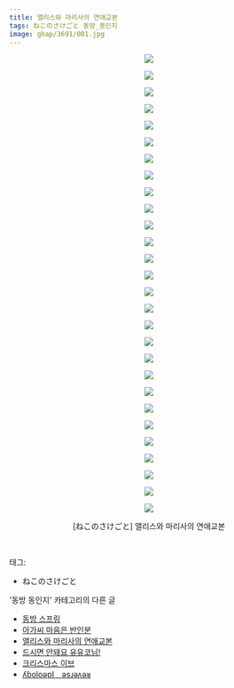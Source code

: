 ```yaml
---
title: 앨리스와 마리사의 연애교본
tags: ねこのさけごと 동방_동인지
image: ghap/3691/001.jpg
---
```

<div class="article">
<p style="text-align: center; clear: none; float: none;"><img src="{{ site.nasurl }}/ghap/3691/001.jpg"/></p>
<p style="text-align: center; clear: none; float: none;"><img src="{{ site.nasurl }}/ghap/3691/002.jpg"/></p>
<p style="text-align: center; clear: none; float: none;"><img src="{{ site.nasurl }}/ghap/3691/003.jpg"/></p>
<p style="text-align: center; clear: none; float: none;"><img src="{{ site.nasurl }}/ghap/3691/004.jpg"/></p>
<p style="text-align: center; clear: none; float: none;"><img src="{{ site.nasurl }}/ghap/3691/005.jpg"/></p>
<p style="text-align: center; clear: none; float: none;"><img src="{{ site.nasurl }}/ghap/3691/006.jpg"/></p>
<p style="text-align: center; clear: none; float: none;"><img src="{{ site.nasurl }}/ghap/3691/007.jpg"/></p>
<p style="text-align: center; clear: none; float: none;"><img src="{{ site.nasurl }}/ghap/3691/008.jpg"/></p>
<p style="text-align: center; clear: none; float: none;"><img src="{{ site.nasurl }}/ghap/3691/009.jpg"/></p>
<p style="text-align: center; clear: none; float: none;"><img src="{{ site.nasurl }}/ghap/3691/010.jpg"/></p>
<p style="text-align: center; clear: none; float: none;"><img src="{{ site.nasurl }}/ghap/3691/011.jpg"/></p>
<p style="text-align: center; clear: none; float: none;"><img src="{{ site.nasurl }}/ghap/3691/012.jpg"/></p>
<p style="text-align: center; clear: none; float: none;"><img src="{{ site.nasurl }}/ghap/3691/013.jpg"/></p>
<p style="text-align: center; clear: none; float: none;"><img src="{{ site.nasurl }}/ghap/3691/014.jpg"/></p>
<p style="text-align: center; clear: none; float: none;"><img src="{{ site.nasurl }}/ghap/3691/015.jpg"/></p>
<p style="text-align: center; clear: none; float: none;"><img src="{{ site.nasurl }}/ghap/3691/016.jpg"/></p>
<p style="text-align: center; clear: none; float: none;"><img src="{{ site.nasurl }}/ghap/3691/017.jpg"/></p>
<p style="text-align: center; clear: none; float: none;"><img src="{{ site.nasurl }}/ghap/3691/018.jpg"/></p>
<p style="text-align: center; clear: none; float: none;"><img src="{{ site.nasurl }}/ghap/3691/019.jpg"/></p>
<p style="text-align: center; clear: none; float: none;"><img src="{{ site.nasurl }}/ghap/3691/020.jpg"/></p>
<p style="text-align: center; clear: none; float: none;"><img src="{{ site.nasurl }}/ghap/3691/021.jpg"/></p>
<p style="text-align: center; clear: none; float: none;"><img src="{{ site.nasurl }}/ghap/3691/022.jpg"/></p>
<p style="text-align: center; clear: none; float: none;"><img src="{{ site.nasurl }}/ghap/3691/023.jpg"/></p>
<p style="text-align: center; clear: none; float: none;"><img src="{{ site.nasurl }}/ghap/3691/024.jpg"/></p>
<p style="text-align: center; clear: none; float: none;"><img src="{{ site.nasurl }}/ghap/3691/025.jpg"/></p>
<p style="text-align: center; clear: none; float: none;"><img src="{{ site.nasurl }}/ghap/3691/026.jpg"/></p>
<p style="text-align: center; clear: none; float: none;"><img src="{{ site.nasurl }}/ghap/3691/027.jpg"/></p>
<p style="text-align: center; clear: none; float: none;"><img src="{{ site.nasurl }}/ghap/3691/028.jpg"/></p>
<p style="text-align: center; clear: none; float: none;">[ねこのさけごと] 앨리스와 마리사의 연애교본</p>
<p><br/></p>
</div><div class="tagTrail">
<p>태그: </p>
<ul>
<li>ねこのさけごと</li>
</ul>
</div><div class="another">
<p>'동방 동인지' 카테고리의 다른 글</p>
<ul>
<li><a href="/2017-09-13-ghap_3693">동방 스프링</a></li>
<li><a href="/2017-09-13-ghap_3692">아가씨 마음은 반인분</a></li>
<li><a href="/2017-09-13-ghap_3691">앨리스와 마리사의 연애교본</a></li>
<li><a href="/2017-09-13-ghap_3690">드시면 안돼요 유유코님!</a></li>
<li><a href="/2017-09-13-ghap_3689">크리스마스 이브</a></li>
<li><a href="/2017-09-12-ghap_3687">ʎɓoloǝpI　ǝsɹǝʌǝᴚ</a></li>
</ul>
</div><div class="cb_module cb_fluid">
<div class="cb_wrt cb_profile">
</div><!-- commentList close -->
</div>